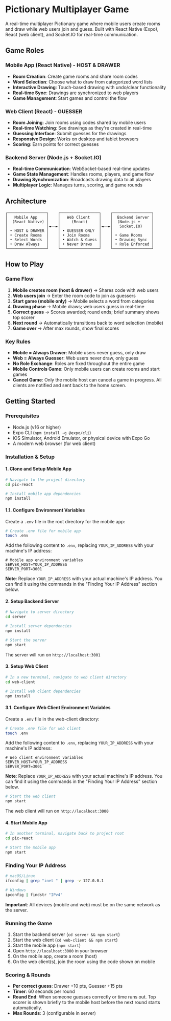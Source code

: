 # Pictionary Multiplayer Game

A real-time multiplayer Pictionary game where mobile users create rooms and draw while web users join and guess. Built with React Native (Expo), React (web client), and Socket.IO for real-time communication.

## Game Roles

### Mobile App (React Native) - HOST & DRAWER
- **Room Creation**: Create game rooms and share room codes
- **Word Selection**: Choose what to draw from categorized word lists
- **Interactive Drawing**: Touch-based drawing with undo/clear functionality
- **Real-time Sync**: Drawings are synchronized to web players
- **Game Management**: Start games and control the flow

### Web Client (React) - GUESSER
- **Room Joining**: Join rooms using codes shared by mobile users
- **Real-time Watching**: See drawings as they're created in real-time
- **Guessing Interface**: Submit guesses for the drawings
- **Responsive Design**: Works on desktop and tablet browsers
- **Scoring**: Earn points for correct guesses

### Backend Server (Node.js + Socket.IO)
- **Real-time Communication**: WebSocket-based real-time updates
- **Game State Management**: Handles rooms, players, and game flow
- **Drawing Synchronization**: Broadcasts drawing data to all players
- **Multiplayer Logic**: Manages turns, scoring, and game rounds

## Architecture

```
┌─────────────────┐    ┌─────────────────┐    ┌─────────────────┐
│   Mobile App    │    │   Web Client    │    │  Backend Server │
│  (React Native) │    │     (React)     │    │  (Node.js +     │
│                 │◄──►│                 │◄──►│   Socket.IO)    │
│ • HOST & DRAWER │    │ • GUESSER ONLY  │    │                 │
│ • Create Rooms  │    │ • Join Rooms    │    │ • Game Rooms    │
│ • Select Words  │    │ • Watch & Guess │    │ • Drawing Sync  │
│ • Draw Always   │    │ • Never Draws   │    │ • Role Enforced │
└─────────────────┘    └─────────────────┘    └─────────────────┘
```

## How to Play

### Game Flow
1. **Mobile creates room (host & drawer)** → Shares code with web users
2. **Web users join** → Enter the room code to join as guessers
3. **Start game (mobile only)** → Mobile selects a word from categories
4. **Drawing phase** → Mobile draws; web users guess in real-time
5. **Correct guess** → Scores awarded; round ends; brief summary shows top scorer
6. **Next round** → Automatically transitions back to word selection (mobile)
7. **Game over** → After max rounds, show final scores

### Key Rules
- **Mobile = Always Drawer**: Mobile users never guess, only draw
- **Web = Always Guesser**: Web users never draw, only guess
- **No Role Exchange**: Roles are fixed throughout the entire game
- **Mobile Controls Game**: Only mobile users can create rooms and start games
- **Cancel Game**: Only the mobile host can cancel a game in progress. All clients are notified and sent back to the home screen.

## Getting Started

### Prerequisites

- Node.js (v16 or higher)
- Expo CLI (`npm install -g @expo/cli`)
- iOS Simulator, Android Emulator, or physical device with Expo Go
- A modern web browser (for web client)

### Installation & Setup

#### 1. Clone and Setup Mobile App

```bash
# Navigate to the project directory
cd pic-react

# Install mobile app dependencies
npm install
```

#### 1.1. Configure Environment Variables

Create a `.env` file in the root directory for the mobile app:

```bash
# Create .env file for mobile app
touch .env
```

Add the following content to `.env`, replacing `YOUR_IP_ADDRESS` with your machine's IP address:

```env
# Mobile app environment variables
SERVER_HOST=YOUR_IP_ADDRESS
SERVER_PORT=3001
```

**Note**: Replace `YOUR_IP_ADDRESS` with your actual machine's IP address. You can find it using the commands in the "Finding Your IP Address" section below.

#### 2. Setup Backend Server

```bash
# Navigate to server directory
cd server

# Install server dependencies
npm install

# Start the server
npm start
```

The server will run on `http://localhost:3001`

#### 3. Setup Web Client

```bash
# In a new terminal, navigate to web client directory
cd web-client

# Install web client dependencies
npm install
```

#### 3.1. Configure Web Client Environment Variables

Create a `.env` file in the web-client directory:

```bash
# Create .env file for web client
touch .env
```

Add the following content to `.env`, replacing `YOUR_IP_ADDRESS` with your machine's IP address:

```env
# Web client environment variables
SERVER_HOST=YOUR_IP_ADDRESS
SERVER_PORT=3001
```

**Note**: Replace `YOUR_IP_ADDRESS` with your actual machine's IP address. You can find it using the commands in the "Finding Your IP Address" section below.

```bash
# Start the web client
npm start
```

The web client will run on `http://localhost:3000`

#### 4. Start Mobile App

```bash
# In another terminal, navigate back to project root
cd pic-react

# Start the mobile app
npm start
```

### Finding Your IP Address

```bash
# macOS/Linux
ifconfig | grep "inet " | grep -v 127.0.0.1

# Windows
ipconfig | findstr "IPv4"
```

**Important**: All devices (mobile and web) must be on the same network as the server.


### Running the Game

1. Start the backend server (`cd server && npm start`)
2. Start the web client (`cd web-client && npm start`)
3. Start the mobile app (`npm start`)
4. Open `http://localhost:3000` in your browser
5. On the mobile app, create a room (host)
6. On the web client(s), join the room using the code shown on mobile


### Scoring & Rounds

- **Per correct guess**: Drawer +10 pts, Guesser +15 pts
- **Timer**: 60 seconds per round
- **Round End**: When someone guesses correctly or time runs out. Top scorer is shown briefly to the mobile host before the next round starts automatically.
- **Max Rounds**: 3 (configurable in server)


